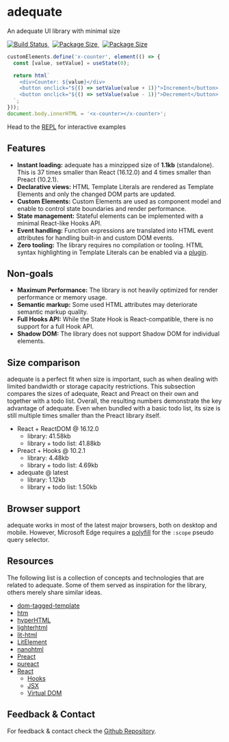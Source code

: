 # adequate

<p class="subtitle">An adequate UI library with minimal size</p>

<div class="badges">
<a href="https://travis-ci.org/alexlawrence/adequate">
  <img alt="Build Status" src="https://travis-ci.org/alexlawrence/adequate.svg?branch=master">
</a>
&nbsp;
<a href="https://npmjs.com/package/adequate">
  <img alt="Package Size" src="https://badgen.net/npm/v/adequate">
</a>
&nbsp;
<a href="https://bundlephobia.com/result?p=adequate@latest">
  <img alt="Package Size" src="https://badgen.net/bundlephobia/minzip/adequate">
</a>
</div>

```javascript
customElements.define('x-counter', element(() => {
  const [value, setValue] = useState(0);

  return html`
    <div>Counter: ${value}</div>
    <button onclick="${() => setValue(value + 1)}">Increment</button>
    <button onclick="${() => setValue(value - 1)}">Decrement</button>
  `;
}));
document.body.innerHTML = '<x-counter></x-counter>';
```

Head to the [REPL](https://adequatejs.org/repl.html) for interactive examples

## Features

- **Instant loading:** adequate has a minzipped size of **1.1kb** (standalone). This is 37 times smaller than React (16.12.0) and 4 times smaller than Preact (10.2.1).
- **Declarative views:** HTML Template Literals are rendered as Template Elements and only the changed DOM parts are updated.
- **Custom Elements:** Custom Elements are used as component model and enable to control state boundaries and render performance.
- **State management:** Stateful elements can be implemented with a minimal React-like Hooks API.
- **Event handling:** Function expressions are translated into HTML event attributes for handling built-in and custom DOM events.
- **Zero tooling:** The library requires no compilation or tooling. HTML syntax highlighting in Template Literals can be enabled via a [plugin](https://marketplace.visualstudio.com/items?itemName=bierner.lit-html).

## Non-goals

- **Maximum Performance:** The library is not heavily optimized for render performance or memory usage.
- **Semantic markup:** Some used HTML attributes may deteriorate semantic markup quality.
- **Full Hooks API:** While the State Hook is React-compatible, there is no support for a full Hook API.
- **Shadow DOM:** The library does not support Shadow DOM for individual elements.

## Size comparison

adequate is a perfect fit when size is important, such as when dealing with limited bandwidth or storage capacity restrictions. This subsection compares the sizes of adequate, React and Preact on their own and together with a todo list. Overall, the resulting numbers demonstrate the key advantage of adequate. Even when bundled with a basic todo list, its size is still multiple times smaller than the Preact library itself. 

<!-- size-comparison -->

- React + ReactDOM @ 16.12.0
  - library: 41.58kb
  - library + todo list: 41.88kb
- Preact + Hooks @ 10.2.1
  - library: 4.48kb
  - library + todo list: 4.69kb
- adequate @ latest
  - library: 1.12kb
  - library + todo list: 1.50kb

<!-- /size-comparison -->

<!--
## Performance test

tbd

-->

## Browser support

adequate works in most of the latest major browsers, both on desktop and mobile. However, Microsoft Edge requires a [polyfill](https://github.com/jonathantneal/element-qsa-scope) for the `:scope` pseudo query selector.

## Resources

The following list is a collection of concepts and technologies that are related to adequate.
Some of them served as inspiration for the library, others merely share similar ideas.

- [dom-tagged-template](https://github.com/caub/dom-tagged-template)
- [htm](https://github.com/developit/htm)
- [hyperHTML](https://viperhtml.js.org/)
- [lighterhtml](https://github.com/WebReflection/lighterhtml)
- [lit-html](https://lit-html.polymer-project.org/)
- [LitElement](https://lit-element.polymer-project.org/)
- [nanohtml](https://github.com/choojs/nanohtml)
- [Preact](https://preactjs.com/)
- [pureact](https://github.com/fbedussi/pureact)
- [React](https://reactjs.org/)
  - [Hooks](https://reactjs.org/docs/hooks-overview.html)
  - [JSX](https://reactjs.org/docs/introducing-jsx.html)
  - [Virtual DOM](https://reactjs.org/docs/faq-internals.html)

## Feedback & Contact

For feedback & contact check the [Github Repository](https://github.com/alexlawrence/adequate).